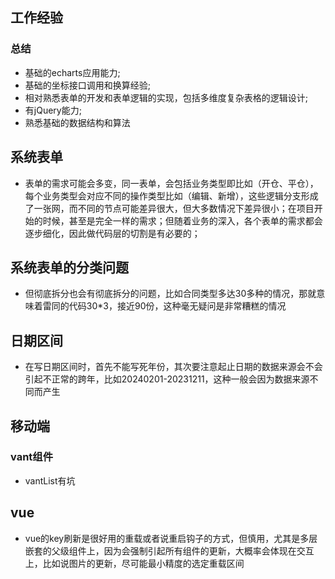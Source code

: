 <!--
 * @Author: zd
 * @Date: 2024-02-28 15:30:28
 * @LastEditors: zd
 * @LastEditTime: 2024-03-13 14:52:38
 * @Description: 
-->
## 工作经验
### 总结
- 基础的echarts应用能力;
- 基础的坐标接口调用和换算经验;
- 相对熟悉表单的开发和表单逻辑的实现，包括多维度复杂表格的逻辑设计;
- 有jQuery能力;
- 熟悉基础的数据结构和算法

## 系统表单
- 表单的需求可能会多变，同一表单，会包括业务类型即比如（开仓、平仓），每个业务类型会对应不同的操作类型比如（编辑、新增），这些逻辑分支形成了一张网，而不同的节点可能差异很大，但大多数情况下差异很小；在项目开始的时候，甚至是完全一样的需求；但随着业务的深入，各个表单的需求都会逐步细化，因此做代码层的切割是有必要的；

## 系统表单的分类问题
- 但彻底拆分也会有彻底拆分的问题，比如合同类型多达30多种的情况，那就意味着雷同的代码30*3，接近90份，这种毫无疑问是非常糟糕的情况


## 日期区间
- 在写日期区间时，首先不能写死年份，其次要注意起止日期的数据来源会不会引起不正常的跨年，比如20240201-20231211，这种一般会因为数据来源不同而产生

## 移动端
### vant组件
- vantList有坑

## vue
- vue的key刷新是很好用的重载或者说重启钩子的方式，但慎用，尤其是多层嵌套的父级组件上，因为会强制引起所有组件的更新，大概率会体现在交互上，比如说图片的更新，尽可能最小精度的选定重载区间